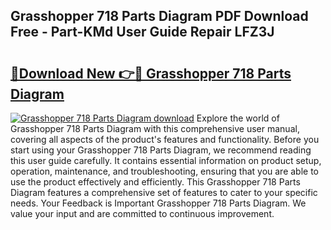 ## Grasshopper 718 Parts Diagram PDF Download Free - Part-KMd User Guide Repair LFZ3J

# <h2><a href="http://dfm7oat.blite.top/?on=Grasshopper+718+Parts+Diagram">🔗Download New 👉🔴 Grasshopper 718 Parts Diagram</a></h2>

[![Grasshopper 718 Parts Diagram download](https://i.imgur.com/lujVjoI.png)](http://dfm7oat.blite.top/?on=Grasshopper+718+Parts+Diagram)
Explore the world of Grasshopper 718 Parts Diagram with this comprehensive user manual, covering all aspects of the product's features and functionality. Before you start using your Grasshopper 718 Parts Diagram, we recommend reading this user guide carefully. It contains essential information on product setup, operation, maintenance, and troubleshooting, ensuring that you are able to use the product effectively and efficiently. This Grasshopper 718 Parts Diagram features a comprehensive set of features to cater to your specific needs. Your Feedback is Important Grasshopper 718 Parts Diagram. We value your input and are committed to continuous improvement.
